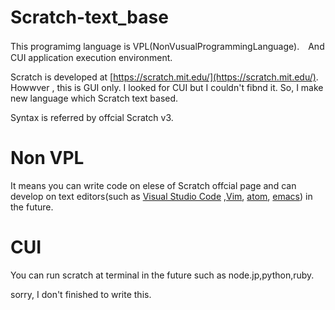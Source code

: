# Scratch-text_base


This programimg language is VPL(NonVusualProgrammingLanguage).　And CUI application execution environment.  

Scratch is developed at [https://scratch.mit.edu/](https://scratch.mit.edu/).  
Howwver , this is GUI only. I looked for CUI but I couldn't fibnd it.
So, I make new language which Scratch text based.  

Syntax is referred by offcial Scratch v3.

# Non VPL

It means you can write code on elese of Scratch offcial page and can develop on text editors(such as [Visual Studio Code](https://code.visualstudio.com/) ,[Vim](https://www.vim.org/), [atom](https://atom.io/), [emacs](https://www.gnu.org/software/emacs/)) in the future.

# CUI
 
You can run scratch at terminal in the future such as node.jp,python,ruby. 

sorry, I don't finished to write this.
